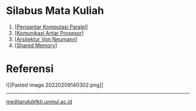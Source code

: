 # Silabus Mata Kuliah

1. [[Pengantar Komputasi Paralel]]
2. [[Komunikasi Antar Prosesor]]
3. [[Arsitektur Von Neumann]]
4. [[Shared Memory]]

# Referensi

![[Pasted image 20220209140302.png]]

---

meditaruk@fkti.unmul.ac.id

[//begin]: # "Autogenerated link references for markdown compatibility"
[Pengantar Komputasi Paralel]: <Pengantar Komputasi Paralel> "Pendahuluan"
[Komunikasi Antar Prosesor]: <Komunikasi Antar Prosesor> "Komunikasi Antar Prosesor"
[Arsitektur Von Neumann]: <Arsitektur Von Neumann> "Komputasi Von Neumann"
[Shared Memory]: <Shared Memory> "Shared Memory"
[//end]: # "Autogenerated link references"